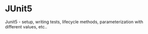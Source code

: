 # JUnit5
Junit5 - setup, writing tests, lifecycle methods, parameterization with different values, etc..
